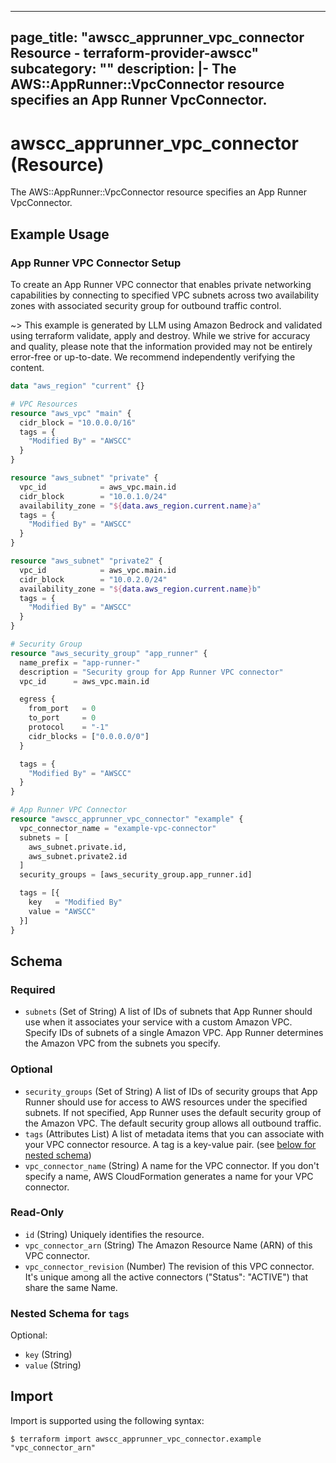 
---
page_title: "awscc_apprunner_vpc_connector Resource - terraform-provider-awscc"
subcategory: ""
description: |-
  The AWS::AppRunner::VpcConnector resource specifies an App Runner VpcConnector.
---

# awscc_apprunner_vpc_connector (Resource)

The AWS::AppRunner::VpcConnector resource specifies an App Runner VpcConnector.

## Example Usage

### App Runner VPC Connector Setup

To create an App Runner VPC connector that enables private networking capabilities by connecting to specified VPC subnets across two availability zones with associated security group for outbound traffic control.

~> This example is generated by LLM using Amazon Bedrock and validated using terraform validate, apply and destroy. While we strive for accuracy and quality, please note that the information provided may not be entirely error-free or up-to-date. We recommend independently verifying the content.

```terraform
data "aws_region" "current" {}

# VPC Resources
resource "aws_vpc" "main" {
  cidr_block = "10.0.0.0/16"
  tags = {
    "Modified By" = "AWSCC"
  }
}

resource "aws_subnet" "private" {
  vpc_id            = aws_vpc.main.id
  cidr_block        = "10.0.1.0/24"
  availability_zone = "${data.aws_region.current.name}a"
  tags = {
    "Modified By" = "AWSCC"
  }
}

resource "aws_subnet" "private2" {
  vpc_id            = aws_vpc.main.id
  cidr_block        = "10.0.2.0/24"
  availability_zone = "${data.aws_region.current.name}b"
  tags = {
    "Modified By" = "AWSCC"
  }
}

# Security Group
resource "aws_security_group" "app_runner" {
  name_prefix = "app-runner-"
  description = "Security group for App Runner VPC connector"
  vpc_id      = aws_vpc.main.id

  egress {
    from_port   = 0
    to_port     = 0
    protocol    = "-1"
    cidr_blocks = ["0.0.0.0/0"]
  }

  tags = {
    "Modified By" = "AWSCC"
  }
}

# App Runner VPC Connector
resource "awscc_apprunner_vpc_connector" "example" {
  vpc_connector_name = "example-vpc-connector"
  subnets = [
    aws_subnet.private.id,
    aws_subnet.private2.id
  ]
  security_groups = [aws_security_group.app_runner.id]

  tags = [{
    key   = "Modified By"
    value = "AWSCC"
  }]
}
```

<!-- schema generated by tfplugindocs -->
## Schema

### Required

- `subnets` (Set of String) A list of IDs of subnets that App Runner should use when it associates your service with a custom Amazon VPC. Specify IDs of subnets of a single Amazon VPC. App Runner determines the Amazon VPC from the subnets you specify.

### Optional

- `security_groups` (Set of String) A list of IDs of security groups that App Runner should use for access to AWS resources under the specified subnets. If not specified, App Runner uses the default security group of the Amazon VPC. The default security group allows all outbound traffic.
- `tags` (Attributes List) A list of metadata items that you can associate with your VPC connector resource. A tag is a key-value pair. (see [below for nested schema](#nestedatt--tags))
- `vpc_connector_name` (String) A name for the VPC connector. If you don't specify a name, AWS CloudFormation generates a name for your VPC connector.

### Read-Only

- `id` (String) Uniquely identifies the resource.
- `vpc_connector_arn` (String) The Amazon Resource Name (ARN) of this VPC connector.
- `vpc_connector_revision` (Number) The revision of this VPC connector. It's unique among all the active connectors ("Status": "ACTIVE") that share the same Name.

<a id="nestedatt--tags"></a>
### Nested Schema for `tags`

Optional:

- `key` (String)
- `value` (String)

## Import

Import is supported using the following syntax:

```shell
$ terraform import awscc_apprunner_vpc_connector.example "vpc_connector_arn"
```
